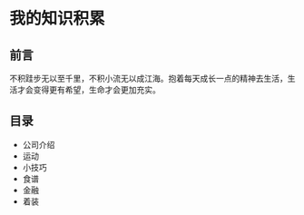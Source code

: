 # 我的知识积累

## 前言

不积跬步无以至千里，不积小流无以成江海。抱着每天成长一点的精神去生活，生活才会变得更有希望，生命才会更加充实。

## 目录

- 公司介绍
- 运动
- 小技巧
- 食谱
- 金融
- 着装